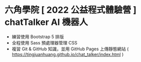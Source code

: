 # 六角學院 [ 2022 公益程式體驗營 ] chatTalker AI 機器人

- 練習使用 Bootstrap 5 排版
- 全程使用 Sass 預處理器管理 CSS
- 複習 Git & GitHub 知識，並用 GitHub Pages 上傳靜態網站 ( https://tingjuanhuang.github.io/chat_talker/index.html )
